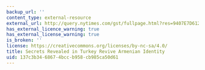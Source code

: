 ```yaml
---
backup_url: ''
content_type: external-resource
external_url: http://query.nytimes.com/gst/fullpage.html?res=9407E7D6123EF933A25752C0A9669D8B63&pagewanted=all
has_external_licence_warning: true
has_external_license_warning: true
is_broken: ''
license: https://creativecommons.org/licenses/by-nc-sa/4.0/
title: Secrets Revealed in Turkey Revive Armenian Identity
uid: 137c3b34-6867-4bcc-b958-cb985ca50d61
---
```


